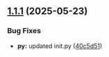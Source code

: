 ## [1.1.1](https://github.com/PoojaVarmaMurali/semantic-release-thesis/compare/py-v1.1.0...py-v1.1.1) (2025-05-23)


### Bug Fixes

* **py:** updated init.py ([40c5d51](https://github.com/PoojaVarmaMurali/semantic-release-thesis/commit/40c5d51c96814a4fba1a4545beb3c52a5ba29ddc))
